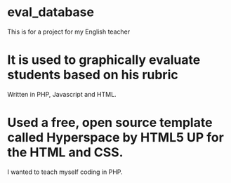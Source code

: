 # eval_database
This is for a project for my English teacher

# It is used to graphically evaluate students based on his rubric
Written in PHP, Javascript and HTML. 

# Used a free, open source template called Hyperspace by HTML5 UP for the HTML and CSS. 
I wanted to teach myself coding in PHP. 
